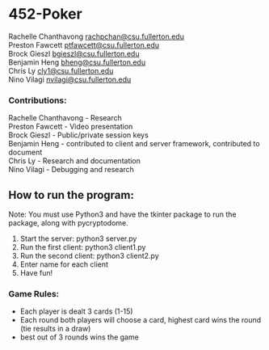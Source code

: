 # 452-Poker

Rachelle Chanthavong  rachpchan@csu.fullerton.edu<br/>
Preston Fawcett       ptfawcett@csu.fullerton.edu<br/>
Brock Gieszl          bgieszl@csu.fullerton.edu<br/>
Benjamin Heng         bheng@csu.fullerton.edu<br/>
Chris Ly              cly1@csu.fullerton.edu<br/>
Nino Vilagi           nvilagi@csu.fullerton.edu<br/>

### Contributions:

Rachelle Chanthavong - Research<br/>
Preston Fawcett - Video presentation<br/>
Brock Gieszl - Public/private session keys<br/>
Benjamin Heng - contributed to client and server framework, contributed to document<br/>
Chris Ly - Research and documentation<br/>
Nino Vilagi - Debugging and research<br/>


## How to run the program:

Note: You must use Python3 and have the tkinter package to run the package, along with pycryptodome.

1. Start the server: python3 server.py
2. Run the first client: python3 client1.py
3. Run the second client: python3 client2.py
4. Enter name for each client
5. Have fun!

### Game Rules:

* Each player is dealt 3 cards (1-15)
* Each round both players will choose a card, highest card wins the round (tie results in a draw)
* best out of 3 rounds wins the game